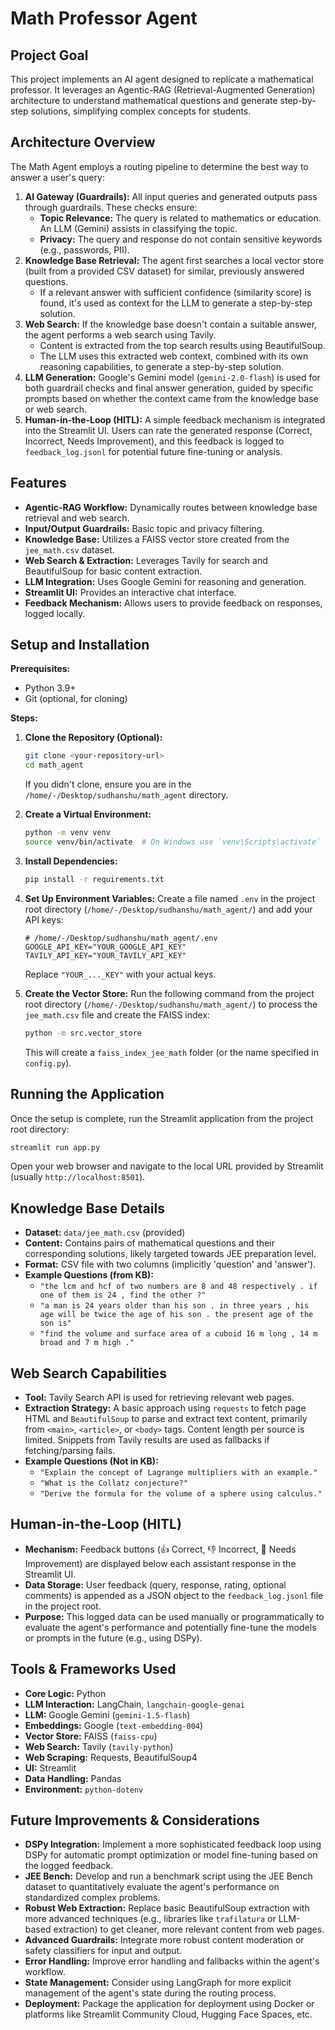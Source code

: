 # Math Professor Agent

## Project Goal

This project implements an AI agent designed to replicate a mathematical professor. It leverages an Agentic-RAG (Retrieval-Augmented Generation) architecture to understand mathematical questions and generate step-by-step solutions, simplifying complex concepts for students.

## Architecture Overview

The Math Agent employs a routing pipeline to determine the best way to answer a user's query:

1.  **AI Gateway (Guardrails):** All input queries and generated outputs pass through guardrails. These checks ensure:
    *   **Topic Relevance:** The query is related to mathematics or education. An LLM (Gemini) assists in classifying the topic.
    *   **Privacy:** The query and response do not contain sensitive keywords (e.g., passwords, PII).
2.  **Knowledge Base Retrieval:** The agent first searches a local vector store (built from a provided CSV dataset) for similar, previously answered questions.
    *   If a relevant answer with sufficient confidence (similarity score) is found, it's used as context for the LLM to generate a step-by-step solution.
3.  **Web Search:** If the knowledge base doesn't contain a suitable answer, the agent performs a web search using Tavily.
    *   Content is extracted from the top search results using BeautifulSoup.
    *   The LLM uses this extracted web context, combined with its own reasoning capabilities, to generate a step-by-step solution.
4.  **LLM Generation:** Google's Gemini model (`gemini-2.0-flash`) is used for both guardrail checks and final answer generation, guided by specific prompts based on whether the context came from the knowledge base or web search.
5.  **Human-in-the-Loop (HITL):** A simple feedback mechanism is integrated into the Streamlit UI. Users can rate the generated response (Correct, Incorrect, Needs Improvement), and this feedback is logged to `feedback_log.jsonl` for potential future fine-tuning or analysis.

## Features

*   **Agentic-RAG Workflow:** Dynamically routes between knowledge base retrieval and web search.
*   **Input/Output Guardrails:** Basic topic and privacy filtering.
*   **Knowledge Base:** Utilizes a FAISS vector store created from the `jee_math.csv` dataset.
*   **Web Search & Extraction:** Leverages Tavily for search and BeautifulSoup for basic content extraction.
*   **LLM Integration:** Uses Google Gemini for reasoning and generation.
*   **Streamlit UI:** Provides an interactive chat interface.
*   **Feedback Mechanism:** Allows users to provide feedback on responses, logged locally.

## Setup and Installation

**Prerequisites:**

*   Python 3.9+
*   Git (optional, for cloning)

**Steps:**

1.  **Clone the Repository (Optional):**
    ```bash
    git clone <your-repository-url>
    cd math_agent
    ```
    If you didn't clone, ensure you are in the `/home/-/Desktop/sudhanshu/math_agent` directory.

2.  **Create a Virtual Environment:**
    ```bash
    python -m venv venv
    source venv/bin/activate  # On Windows use `venv\Scripts\activate`
    ```

3.  **Install Dependencies:**
    ```bash
    pip install -r requirements.txt
    ```

4.  **Set Up Environment Variables:**
    Create a file named `.env` in the project root directory (`/home/-/Desktop/sudhanshu/math_agent/`) and add your API keys:
    ```env
    # /home/-/Desktop/sudhanshu/math_agent/.env
    GOOGLE_API_KEY="YOUR_GOOGLE_API_KEY"
    TAVILY_API_KEY="YOUR_TAVILY_API_KEY"
    ```
    Replace `"YOUR_..._KEY"` with your actual keys.

5.  **Create the Vector Store:**
    Run the following command from the project root directory (`/home/-/Desktop/sudhanshu/math_agent/`) to process the `jee_math.csv` file and create the FAISS index:
    ```bash
    python -m src.vector_store
    ```
    This will create a `faiss_index_jee_math` folder (or the name specified in `config.py`).

## Running the Application

Once the setup is complete, run the Streamlit application from the project root directory:

```bash
streamlit run app.py
```

Open your web browser and navigate to the local URL provided by Streamlit (usually `http://localhost:8501`).

## Knowledge Base Details

*   **Dataset:** `data/jee_math.csv` (provided)
*   **Content:** Contains pairs of mathematical questions and their corresponding solutions, likely targeted towards JEE preparation level.
*   **Format:** CSV file with two columns (implicitly 'question' and 'answer').
*   **Example Questions (from KB):**
    *   `"the lcm and hcf of two numbers are 8 and 48 respectively . if one of them is 24 , find the other ?"`
    *   `"a man is 24 years older than his son . in three years , his age will be twice the age of his son . the present age of the son is"`
    *   `"find the volume and surface area of a cuboid 16 m long , 14 m broad and 7 m high ."`

## Web Search Capabilities

*   **Tool:** Tavily Search API is used for retrieving relevant web pages.
*   **Extraction Strategy:** A basic approach using `requests` to fetch page HTML and `BeautifulSoup` to parse and extract text content, primarily from `<main>`, `<article>`, or `<body>` tags. Content length per source is limited. Snippets from Tavily results are used as fallbacks if fetching/parsing fails.
*   **Example Questions (Not in KB):**
    *   `"Explain the concept of Lagrange multipliers with an example."`
    *   `"What is the Collatz conjecture?"`
    *   `"Derive the formula for the volume of a sphere using calculus."`

## Human-in-the-Loop (HITL)

*   **Mechanism:** Feedback buttons (👍 Correct, 👎 Incorrect, 🤔 Needs Improvement) are displayed below each assistant response in the Streamlit UI.
*   **Data Storage:** User feedback (query, response, rating, optional comments) is appended as a JSON object to the `feedback_log.jsonl` file in the project root.
*   **Purpose:** This logged data can be used manually or programmatically to evaluate the agent's performance and potentially fine-tune the models or prompts in the future (e.g., using DSPy).

## Tools & Frameworks Used

*   **Core Logic:** Python
*   **LLM Interaction:** LangChain, `langchain-google-genai`
*   **LLM:** Google Gemini (`gemini-1.5-flash`)
*   **Embeddings:** Google (`text-embedding-004`)
*   **Vector Store:** FAISS (`faiss-cpu`)
*   **Web Search:** Tavily (`tavily-python`)
*   **Web Scraping:** Requests, BeautifulSoup4
*   **UI:** Streamlit
*   **Data Handling:** Pandas
*   **Environment:** `python-dotenv`

## Future Improvements & Considerations

*   **DSPy Integration:** Implement a more sophisticated feedback loop using DSPy for automatic prompt optimization or model fine-tuning based on the logged feedback.
*   **JEE Bench:** Develop and run a benchmark script using the JEE Bench dataset to quantitatively evaluate the agent's performance on standardized complex problems.
*   **Robust Web Extraction:** Replace basic BeautifulSoup extraction with more advanced techniques (e.g., libraries like `trafilatura` or LLM-based extraction) to get cleaner, more relevant content from web pages.
*   **Advanced Guardrails:** Integrate more robust content moderation or safety classifiers for input and output.
*   **Error Handling:** Improve error handling and fallbacks within the agent's workflow.
*   **State Management:** Consider using LangGraph for more explicit management of the agent's state during the routing process.
*   **Deployment:** Package the application for deployment using Docker or platforms like Streamlit Community Cloud, Hugging Face Spaces, etc.
